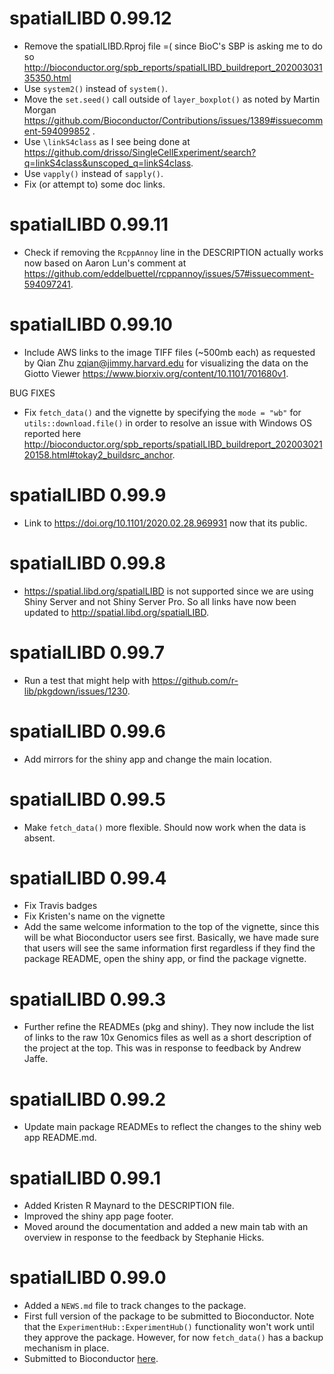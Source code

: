 # spatialLIBD 0.99.12

* Remove the spatialLIBD.Rproj file =( since BioC's SBP is asking me to do so
http://bioconductor.org/spb_reports/spatialLIBD_buildreport_20200303135350.html
* Use `system2()` instead of `system()`.
* Move the `set.seed()` call outside of `layer_boxplot()` as noted by
Martin Morgan
https://github.com/Bioconductor/Contributions/issues/1389#issuecomment-594099852
.
* Use `\linkS4class` as I see being done at
https://github.com/drisso/SingleCellExperiment/search?q=linkS4class&unscoped_q=linkS4class.
* Use `vapply()` instead of `sapply()`.
* Fix (or attempt to) some doc links.



# spatialLIBD 0.99.11

* Check if removing the `RcppAnnoy` line in the DESCRIPTION actually works now
based on Aaron Lun's comment at
https://github.com/eddelbuettel/rcppannoy/issues/57#issuecomment-594097241.

# spatialLIBD 0.99.10

* Include AWS links to the image TIFF files (~500mb each) as requested by
Qian Zhu <zqian@jimmy.harvard.edu> for visualizing the data on the Giotto
Viewer https://www.biorxiv.org/content/10.1101/701680v1.

BUG FIXES

* Fix `fetch_data()` and the vignette by specifying the `mode = "wb"` for
`utils::download.file()` in order to resolve an issue with Windows OS reported
here http://bioconductor.org/spb_reports/spatialLIBD_buildreport_20200302120158.html#tokay2_buildsrc_anchor.

# spatialLIBD 0.99.9

* Link to https://doi.org/10.1101/2020.02.28.969931 now that its
public.

# spatialLIBD 0.99.8

* https://spatial.libd.org/spatialLIBD is not supported since we
are using Shiny Server and not Shiny Server Pro. So all links have
now been updated to http://spatial.libd.org/spatialLIBD.

# spatialLIBD 0.99.7

* Run a test that might help with https://github.com/r-lib/pkgdown/issues/1230.

# spatialLIBD 0.99.6

* Add mirrors for the shiny app and change the main location.

# spatialLIBD 0.99.5

* Make `fetch_data()` more flexible. Should now work when the data is absent.

# spatialLIBD 0.99.4

* Fix Travis badges
* Fix Kristen's name on the vignette
* Add the same welcome information to the top of the vignette, since this will
be what Bioconductor users see first. Basically, we have made sure that users
will see the same information first regardless if they find the package README,
open the shiny app, or find the package vignette.

# spatialLIBD 0.99.3

* Further refine the READMEs (pkg and shiny). They now include the list of
links to the raw 10x Genomics files as well as a short description of the
project at the top. This was in response to feedback by Andrew Jaffe.

# spatialLIBD 0.99.2

* Update main package READMEs to reflect the changes to the shiny web app README.md.

# spatialLIBD 0.99.1

* Added Kristen R Maynard to the DESCRIPTION file.
* Improved the shiny app page footer.
* Moved around the documentation and added a new main tab with an overview in
response to the feedback by Stephanie Hicks.

# spatialLIBD 0.99.0

* Added a `NEWS.md` file to track changes to the package.
* First full version of the package to be submitted to Bioconductor. Note that
the `ExperimentHub::ExperimentHub()` functionality won't work until they
approve the package. However, for now `fetch_data()` has a backup mechanism
in place.
* Submitted to Bioconductor [here](https://github.com/Bioconductor/Contributions/issues/1389).
